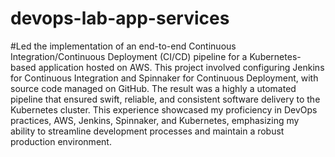 # devops-lab-app-services
#Led the implementation of an end-to-end Continuous Integration/Continuous Deployment (CI/CD) pipeline
for a Kubernetes-based application hosted on AWS. This project involved configuring Jenkins for Continuous 
Integration and Spinnaker for Continuous Deployment, with source code managed on GitHub. The result was a highly a
utomated pipeline that ensured swift, reliable, and consistent software delivery to the Kubernetes cluster. 
This experience showcased my proficiency in DevOps practices, AWS, Jenkins, Spinnaker, and Kubernetes, emphasizing my 
ability to streamline development processes and maintain a robust production environment.
